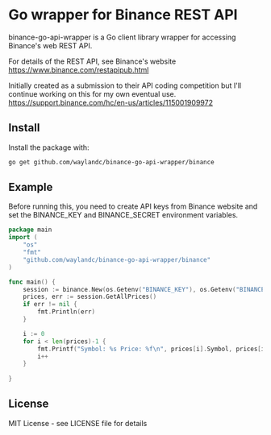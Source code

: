 # Go wrapper for Binance REST API

binance-go-api-wrapper is a Go client library wrapper for accessing Binance's web REST API.

For details of the REST API, see Binance's website
https://www.binance.com/restapipub.html

Initially created as a submission to their API coding competition but I'll continue working on this for my own eventual use.
https://support.binance.com/hc/en-us/articles/115001909972

## Install ##
Install the package with:
```bash
go get github.com/waylandc/binance-go-api-wrapper/binance
```

## Example ##
Before running this, you need to create API keys from Binance website
and set the BINANCE_KEY and BINANCE_SECRET environment variables.

```go
package main
import (
	"os"
	"fmt"
	"github.com/waylandc/binance-go-api-wrapper/binance"
)

func main() {
	session := binance.New(os.Getenv("BINANCE_KEY"), os.Getenv("BINANCE_SECRET"))
	prices, err := session.GetAllPrices()
	if err != nil {
		fmt.Println(err)
	}

	i := 0
	for i < len(prices)-1 {
		fmt.Printf("Symbol: %s Price: %f\n", prices[i].Symbol, prices[i].Price)
		i++
	}
	
}
```

## License ##
MIT License - see LICENSE file for details
